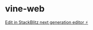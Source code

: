 # vine-web

[Edit in StackBlitz next generation editor ⚡️](https://stackblitz.com/~/github.com/OndrejHlavacc/vine-web)